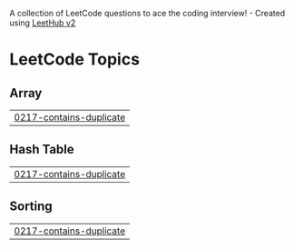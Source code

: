 A collection of LeetCode questions to ace the coding interview! - Created using [LeetHub v2](https://github.com/arunbhardwaj/LeetHub-2.0)
<!---LeetCode Topics Start-->
# LeetCode Topics
## Array
|  |
| ------- |
| [0217-contains-duplicate](https://github.com/somit17/DSA_LeetCode/tree/master/0217-contains-duplicate) |
## Hash Table
|  |
| ------- |
| [0217-contains-duplicate](https://github.com/somit17/DSA_LeetCode/tree/master/0217-contains-duplicate) |
## Sorting
|  |
| ------- |
| [0217-contains-duplicate](https://github.com/somit17/DSA_LeetCode/tree/master/0217-contains-duplicate) |
<!---LeetCode Topics End-->